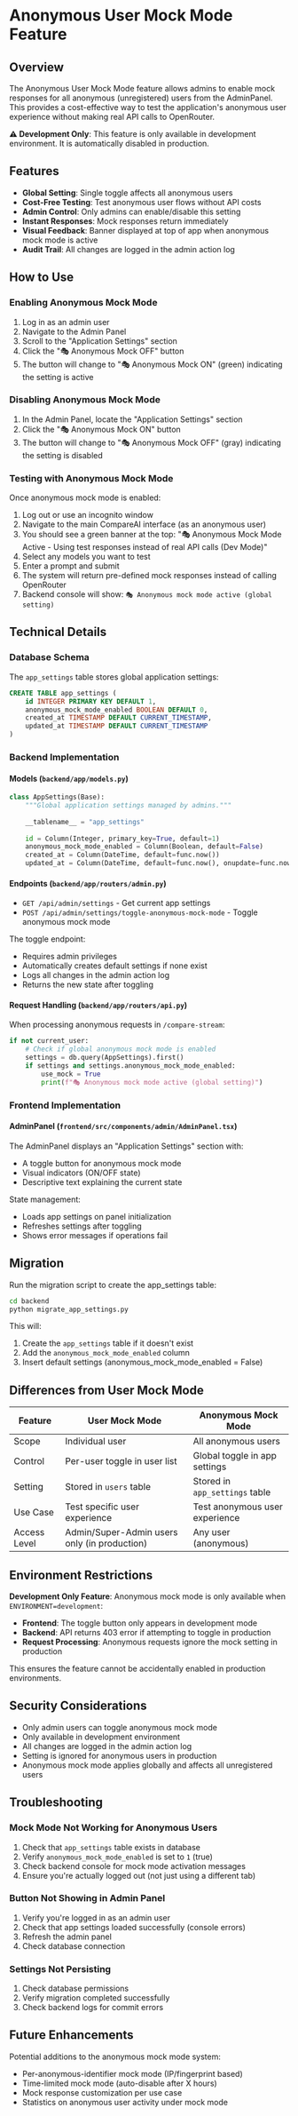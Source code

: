 # Anonymous User Mock Mode Feature

## Overview

The Anonymous User Mock Mode feature allows admins to enable mock responses for all anonymous (unregistered) users from the AdminPanel. This provides a cost-effective way to test the application's anonymous user experience without making real API calls to OpenRouter.

**⚠️ Development Only**: This feature is only available in development environment. It is automatically disabled in production.

## Features

- **Global Setting**: Single toggle affects all anonymous users
- **Cost-Free Testing**: Test anonymous user flows without API costs
- **Admin Control**: Only admins can enable/disable this setting
- **Instant Responses**: Mock responses return immediately
- **Visual Feedback**: Banner displayed at top of app when anonymous mock mode is active
- **Audit Trail**: All changes are logged in the admin action log

## How to Use

### Enabling Anonymous Mock Mode

1. Log in as an admin user
2. Navigate to the Admin Panel
3. Scroll to the "Application Settings" section
4. Click the "🎭 Anonymous Mock OFF" button
5. The button will change to "🎭 Anonymous Mock ON" (green) indicating the setting is active

### Disabling Anonymous Mock Mode

1. In the Admin Panel, locate the "Application Settings" section
2. Click the "🎭 Anonymous Mock ON" button
3. The button will change to "🎭 Anonymous Mock OFF" (gray) indicating the setting is disabled

### Testing with Anonymous Mock Mode

Once anonymous mock mode is enabled:

1. Log out or use an incognito window
2. Navigate to the main CompareAI interface (as an anonymous user)
3. You should see a green banner at the top: "🎭 Anonymous Mock Mode Active - Using test responses instead of real API calls (Dev Mode)"
4. Select any models you want to test
5. Enter a prompt and submit
6. The system will return pre-defined mock responses instead of calling OpenRouter
7. Backend console will show: `🎭 Anonymous mock mode active (global setting)`

## Technical Details

### Database Schema

The `app_settings` table stores global application settings:

```sql
CREATE TABLE app_settings (
    id INTEGER PRIMARY KEY DEFAULT 1,
    anonymous_mock_mode_enabled BOOLEAN DEFAULT 0,
    created_at TIMESTAMP DEFAULT CURRENT_TIMESTAMP,
    updated_at TIMESTAMP DEFAULT CURRENT_TIMESTAMP
)
```

### Backend Implementation

#### Models (`backend/app/models.py`)

```python
class AppSettings(Base):
    """Global application settings managed by admins."""
    
    __tablename__ = "app_settings"
    
    id = Column(Integer, primary_key=True, default=1)
    anonymous_mock_mode_enabled = Column(Boolean, default=False)
    created_at = Column(DateTime, default=func.now())
    updated_at = Column(DateTime, default=func.now(), onupdate=func.now())
```

#### Endpoints (`backend/app/routers/admin.py`)

- `GET /api/admin/settings` - Get current app settings
- `POST /api/admin/settings/toggle-anonymous-mock-mode` - Toggle anonymous mock mode

The toggle endpoint:
- Requires admin privileges
- Automatically creates default settings if none exist
- Logs all changes in the admin action log
- Returns the new state after toggling

#### Request Handling (`backend/app/routers/api.py`)

When processing anonymous requests in `/compare-stream`:

```python
if not current_user:
    # Check if global anonymous mock mode is enabled
    settings = db.query(AppSettings).first()
    if settings and settings.anonymous_mock_mode_enabled:
        use_mock = True
        print(f"🎭 Anonymous mock mode active (global setting)")
```

### Frontend Implementation

#### AdminPanel (`frontend/src/components/admin/AdminPanel.tsx`)

The AdminPanel displays an "Application Settings" section with:
- A toggle button for anonymous mock mode
- Visual indicators (ON/OFF state)
- Descriptive text explaining the current state

State management:
- Loads app settings on panel initialization
- Refreshes settings after toggling
- Shows error messages if operations fail

## Migration

Run the migration script to create the app_settings table:

```bash
cd backend
python migrate_app_settings.py
```

This will:
1. Create the `app_settings` table if it doesn't exist
2. Add the `anonymous_mock_mode_enabled` column
3. Insert default settings (anonymous_mock_mode_enabled = False)

## Differences from User Mock Mode

| Feature | User Mock Mode | Anonymous Mock Mode |
|---------|---------------|---------------------|
| Scope | Individual user | All anonymous users |
| Control | Per-user toggle in user list | Global toggle in app settings |
| Setting | Stored in `users` table | Stored in `app_settings` table |
| Use Case | Test specific user experience | Test anonymous user experience |
| Access Level | Admin/Super-Admin users only (in production) | Any user (anonymous) |

## Environment Restrictions

**Development Only Feature**: Anonymous mock mode is only available when `ENVIRONMENT=development`:

- **Frontend**: The toggle button only appears in development mode
- **Backend**: API returns 403 error if attempting to toggle in production
- **Request Processing**: Anonymous requests ignore the mock setting in production

This ensures the feature cannot be accidentally enabled in production environments.

## Security Considerations

- Only admin users can toggle anonymous mock mode
- Only available in development environment
- All changes are logged in the admin action log
- Setting is ignored for anonymous users in production
- Anonymous mock mode applies globally and affects all unregistered users

## Troubleshooting

### Mock Mode Not Working for Anonymous Users

1. Check that `app_settings` table exists in database
2. Verify `anonymous_mock_mode_enabled` is set to `1` (true)
3. Check backend console for mock mode activation messages
4. Ensure you're actually logged out (not just using a different tab)

### Button Not Showing in Admin Panel

1. Verify you're logged in as an admin user
2. Check that app settings loaded successfully (console errors)
3. Refresh the admin panel
4. Check database connection

### Settings Not Persisting

1. Check database permissions
2. Verify migration completed successfully
3. Check backend logs for commit errors

## Future Enhancements

Potential additions to the anonymous mock mode system:
- Per-anonymous-identifier mock mode (IP/fingerprint based)
- Time-limited mock mode (auto-disable after X hours)
- Mock response customization per use case
- Statistics on anonymous user activity under mock mode
